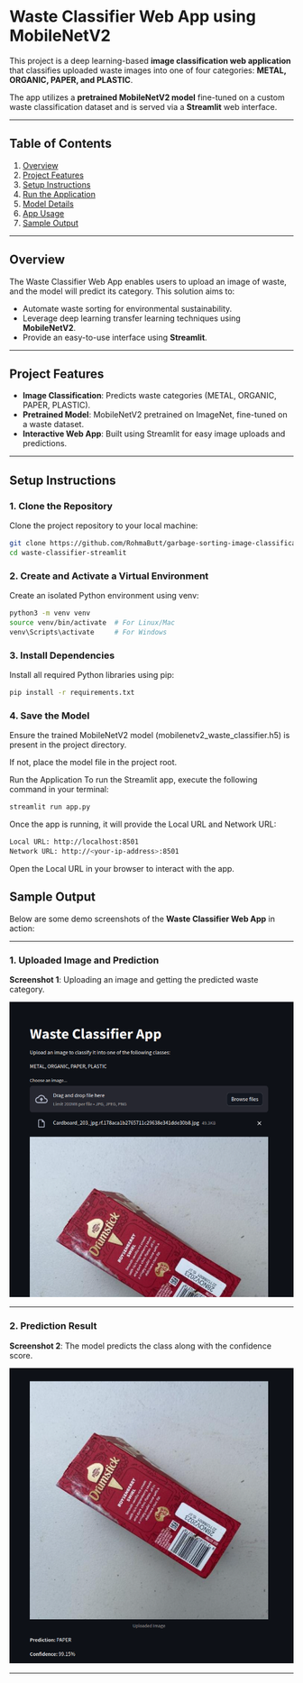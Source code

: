 # Waste Classifier Web App using MobileNetV2

This project is a deep learning-based **image classification web application** that classifies uploaded waste images into one of four categories: **METAL, ORGANIC, PAPER, and PLASTIC**.

The app utilizes a **pretrained MobileNetV2 model** fine-tuned on a custom waste classification dataset and is served via a **Streamlit** web interface.

---

## Table of Contents

1. [Overview](#overview)
2. [Project Features](#project-features)
3. [Setup Instructions](#setup-instructions)
4. [Run the Application](#run-the-application)
5. [Model Details](#model-details)
6. [App Usage](#app-usage)
7. [Sample Output](#sample-output)

---

## Overview

The Waste Classifier Web App enables users to upload an image of waste, and the model will predict its category. This solution aims to:

- Automate waste sorting for environmental sustainability.
- Leverage deep learning transfer learning techniques using **MobileNetV2**.
- Provide an easy-to-use interface using **Streamlit**.

---

## Project Features

- **Image Classification**: Predicts waste categories (METAL, ORGANIC, PAPER, PLASTIC).
- **Pretrained Model**: MobileNetV2 pretrained on ImageNet, fine-tuned on a waste dataset.
- **Interactive Web App**: Built using Streamlit for easy image uploads and predictions.

---

## Setup Instructions

### **1. Clone the Repository**

Clone the project repository to your local machine:

```bash
git clone https://github.com/RohmaButt/garbage-sorting-image-classification.git
cd waste-classifier-streamlit
```

### 2. Create and Activate a Virtual Environment

Create an isolated Python environment using venv:

```bash
python3 -m venv venv
source venv/bin/activate  # For Linux/Mac
venv\Scripts\activate     # For Windows
```

### 3. Install Dependencies

Install all required Python libraries using pip:

```bash
pip install -r requirements.txt
```

### 4. Save the Model

Ensure the trained MobileNetV2 model (mobilenetv2_waste_classifier.h5) is present in the project directory.

If not, place the model file in the project root.

Run the Application
To run the Streamlit app, execute the following command in your terminal:

```bash
streamlit run app.py
```

Once the app is running, it will provide the Local URL and Network URL:

```bash
Local URL: http://localhost:8501
Network URL: http://<your-ip-address>:8501
```

Open the Local URL in your browser to interact with the app.

## Sample Output

Below are some demo screenshots of the **Waste Classifier Web App** in action:

---

### **1. Uploaded Image and Prediction**

**Screenshot 1**: Uploading an image and getting the predicted waste category.

![Uploaded Image and Prediction](./screenshots/Screenshot1.png)

---

### **2. Prediction Result**

**Screenshot 2**: The model predicts the class along with the confidence score.

![Prediction Result](screenshots/Screenshot2.png)

---
